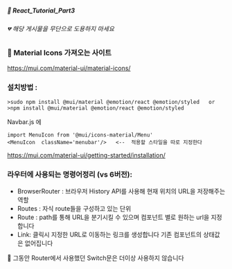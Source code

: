 ##### :cactus: React_Tutorial_Part3

###### 💔 해당 게시물을 무단으로 도용하지 마세요   

### :pencil: Material Icons 가져오는 사이트   

https://mui.com/material-ui/material-icons/

### 설치방법 :   
```  
>sudo npm install @mui/material @emotion/react @emotion/styled   or 
>npm install @mui/material @emotion/react @emotion/styled
```

Navbar.js 에  
```   
import MenuIcon from '@mui/icons-material/Menu'    
<MenuIcon  className='menubar'/>   <--  적용할 스타일을 따로 지정한다
```   
https://mui.com/material-ui/getting-started/installation/

### 라우터에 사용되는 명령어정리 (vs 6버전): 
- BrowserRouter : 브라우저 History API를 사용해 현재 위치의 URL을 저장해주는 역할     
- Routes : 자식 route들을 구성하고 있는 단위    
- Route : path를 통해 URL을 분기시킬 수 있으며 컴포넌트 별로 원하는 url을 지정합니다       
- Link: 클릭시 지정한 URL로 이동하는 링크를 생성합니다 기존 컴포넌트의 상태값은 없어집니다  


:pencil: 그동안 Router에서 사용했던 Switch문은 더이상 사용하지 않습니다 
